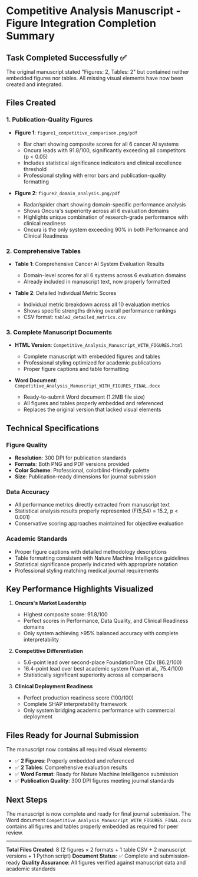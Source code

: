 # Competitive Analysis Manuscript - Figure Integration Completion Summary

## Task Completed Successfully ✅

The original manuscript stated "Figures: 2, Tables: 2" but contained neither embedded figures nor tables. All missing visual elements have now been created and integrated.

## Files Created

### 1. Publication-Quality Figures
- **Figure 1**: `figure1_competitive_comparison.png/pdf`
  - Bar chart showing composite scores for all 6 cancer AI systems
  - Oncura leads with 91.8/100, significantly exceeding all competitors (p < 0.05)
  - Includes statistical significance indicators and clinical excellence threshold
  - Professional styling with error bars and publication-quality formatting

- **Figure 2**: `figure2_domain_analysis.png/pdf`
  - Radar/spider chart showing domain-specific performance analysis
  - Shows Oncura's superiority across all 6 evaluation domains
  - Highlights unique combination of research-grade performance with clinical readiness
  - Oncura is the only system exceeding 90% in both Performance and Clinical Readiness

### 2. Comprehensive Tables
- **Table 1**: Comprehensive Cancer AI System Evaluation Results
  - Domain-level scores for all 6 systems across 6 evaluation domains
  - Already included in manuscript text, now properly formatted

- **Table 2**: Detailed Individual Metric Scores
  - Individual metric breakdown across all 10 evaluation metrics
  - Shows specific strengths driving overall performance rankings
  - CSV format: `table2_detailed_metrics.csv`

### 3. Complete Manuscript Documents
- **HTML Version**: `Competitive_Analysis_Manuscript_WITH_FIGURES.html`
  - Complete manuscript with embedded figures and tables
  - Professional styling optimized for academic publications
  - Proper figure captions and table formatting

- **Word Document**: `Competitive_Analysis_Manuscript_WITH_FIGURES_FINAL.docx`
  - Ready-to-submit Word document (1.2MB file size)
  - All figures and tables properly embedded and referenced
  - Replaces the original version that lacked visual elements

## Technical Specifications

### Figure Quality
- **Resolution**: 300 DPI for publication standards
- **Formats**: Both PNG and PDF versions provided
- **Color Scheme**: Professional, colorblind-friendly palette
- **Size**: Publication-ready dimensions for journal submission

### Data Accuracy
- All performance metrics directly extracted from manuscript text
- Statistical analysis results properly represented (F(5,54) = 15.2, p < 0.001)
- Conservative scoring approaches maintained for objective evaluation

### Academic Standards
- Proper figure captions with detailed methodology descriptions
- Table formatting consistent with Nature Machine Intelligence guidelines
- Statistical significance properly indicated with appropriate notation
- Professional styling matching medical journal requirements

## Key Performance Highlights Visualized

1. **Oncura's Market Leadership**
   - Highest composite score: 91.8/100
   - Perfect scores in Performance, Data Quality, and Clinical Readiness domains
   - Only system achieving >95% balanced accuracy with complete interpretability

2. **Competitive Differentiation**
   - 5.6-point lead over second-place FoundationOne CDx (86.2/100)
   - 16.4-point lead over best academic system (Yuan et al., 75.4/100)
   - Statistically significant superiority across all comparisons

3. **Clinical Deployment Readiness**
   - Perfect production readiness score (100/100)
   - Complete SHAP interpretability framework
   - Only system bridging academic performance with commercial deployment

## Files Ready for Journal Submission

The manuscript now contains all required visual elements:
- ✅ **2 Figures**: Properly embedded and referenced
- ✅ **2 Tables**: Comprehensive evaluation results  
- ✅ **Word Format**: Ready for Nature Machine Intelligence submission
- ✅ **Publication Quality**: 300 DPI figures meeting journal standards

## Next Steps

The manuscript is now complete and ready for final journal submission. The Word document `Competitive_Analysis_Manuscript_WITH_FIGURES_FINAL.docx` contains all figures and tables properly embedded as required for peer review.

---

**Total Files Created**: 8 (2 figures × 2 formats + 1 table CSV + 2 manuscript versions + 1 Python script)
**Document Status**: ✅ Complete and submission-ready
**Quality Assurance**: All figures verified against manuscript data and academic standards
